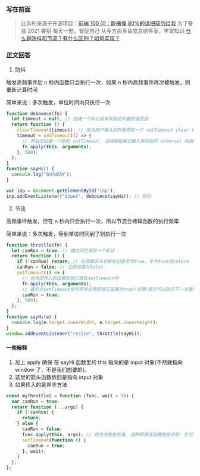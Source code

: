 ### 写在前面

> 此系列来源于开源项目：[前端 100 问：能搞懂 80%的请把简历给我](https://github.com/yygmind/blog/issues/43)
> 为了备战 2021 春招
> 每天一题，督促自己
> 从多方面多角度总结答案，丰富知识
> [什么是防抖和节流？有什么区别？如何实现？](https://github.com/Advanced-Frontend/Daily-Interview-Question/issues/5)

### 正文回答

1. 防抖

触发高频事件后 n 秒内函数只会执行一次，如果 n 秒内高频事件再次被触发，则重新计算时间

简单来说：多次触发，单位时间内只执行一次

```js
function debounce(fn) {
  let timeout = null; // 创建一个标记用来存放定时器的返回值
  return function () {
    clearTimeout(timeout); // 每当用户输入的时候把前一个 setTimeout clear 掉
    timeout = setTimeout(() => {
      // 然后又创建一个新的 setTimeout, 这样就能保证输入字符后的 interval 间隔内如果还有字符输入的话，就不会执行 fn 函数
      fn.apply(this, arguments);
    }, 500);
  };
}
function sayHi() {
  console.log("防抖成功");
}

var inp = document.getElementById("inp");
inp.addEventListener("input", debounce(sayHi)); // 防抖
```

2. 节流

高频事件触发，但在 n 秒内只会执行一次，所以节流会稀释函数的执行频率

简单来说：多次触发，等到单位时间到了则执行一次

```js
function throttle(fn) {
  let canRun = true; // 通过闭包保存一个标记
  return function () {
    if (!canRun) return; // 在函数开头判断标记是否为true，不为true则return
    canRun = false; // 立即设置为false
    setTimeout(() => {
      // 将外部传入的函数的执行放在setTimeout中
      fn.apply(this, arguments);
      // 最后在setTimeout执行完毕后再把标记设置为true(关键)表示可以执行下一次循环了。当定时器没有执行的时候标记永远是false，在开头被return掉
      canRun = true;
    }, 500);
  };
}
function sayHi(e) {
  console.log(e.target.innerWidth, e.target.innerHeight);
}
window.addEventListener("resize", throttle(sayHi));
```

#### 一些解释

1. 加上 apply 确保 在 sayHi 函数里的 this 指向的是 input 对象(不然就指向 window 了，不是我们想要的)。
2. 这里的箭头函数依旧是指向 input 对象
3. 如果传入的是异步方法

```js
const myThrottle2 = function (func, wait = 50) {
  var canRun = true;
  return function (...args) {
    if (!canRun) {
      return;
    } else {
      canRun = false;
      func.apply(this, args); // 将方法放在外面, 这样即便该函数是异步的，也可以保证在下一句之前执行
      setTimeout(function () {
        canRun = true;
      }, wait);
    }
  };
};
```
